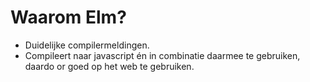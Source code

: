 # Waarom Elm?


+ Duidelijke compilermeldingen.
+ Compileert naar javascript én in combinatie daarmee te gebruiken, daardo or goed op het web te gebruiken.
